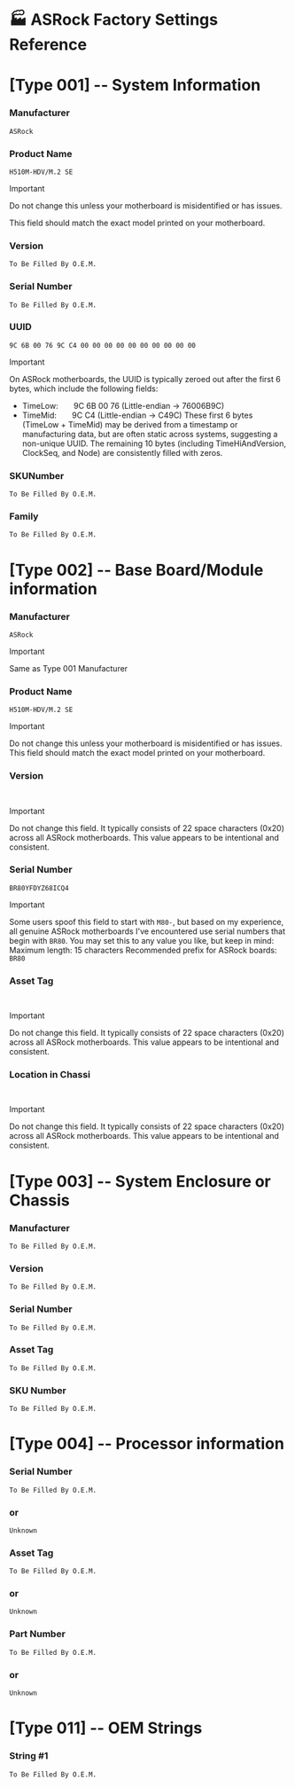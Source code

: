 # 🏭 ASRock Factory Settings Reference

# [Type 001] -- System Information

### Manufacturer    			
```
ASRock
```

### Product Name    			
```
H510M-HDV/M.2 SE
```

> [!IMPORTANT]
> Do not change this unless your motherboard is misidentified or has issues.
> 
> This field should match the exact model printed on your motherboard.
       

### Version         			
```
To Be Filled By O.E.M.
```

### Serial Number   			
```
To Be Filled By O.E.M.
```

### UUID            			
```
9C 6B 00 76 9C C4 00 00 00 00 00 00 00 00 00 00
```

> [!IMPORTANT]
> On ASRock motherboards, the UUID is typically zeroed out after the first 6 bytes, which include the following fields:
> - TimeLow:  9C 6B 00 76 (Little-endian → 76006B9C)
> - TimeMid:  9C C4 (Little-endian → C49C)
> These first 6 bytes (TimeLow + TimeMid) may be derived from a timestamp or manufacturing data, but are often static across systems, suggesting a non-unique UUID.
> The remaining 10 bytes (including TimeHiAndVersion, ClockSeq, and Node) are consistently filled with zeros.

### SKUNumber       			
```
To Be Filled By O.E.M.
```

### Family          			
```
To Be Filled By O.E.M.
```

# [Type 002] -- Base Board/Module information
### Manufacturer    			
```
ASRock
```

> [!IMPORTANT]
> Same as Type 001 Manufacturer

### Product Name    			
```
H510M-HDV/M.2 SE
```

> [!IMPORTANT]
> Do not change this unless your motherboard is misidentified or has issues.
> This field should match the exact model printed on your motherboard.

### Version         			
```
                      
```

> [!IMPORTANT]
> Do not change this field. It typically consists of 22 space characters (0x20) across all ASRock motherboards.
> This value appears to be intentional and consistent.

### Serial Number   			
```
BR80YFDYZ68ICQ4
```

> [!IMPORTANT]
> Some users spoof this field to start with `M80-`, but based on my experience, all genuine ASRock motherboards I've encountered use serial numbers that begin with `BR80`.
> You may set this to any value you like, but keep in mind:
> Maximum length: 15 characters
> Recommended prefix for ASRock boards: `BR80`

### Asset Tag       			
```
                      
```

> [!IMPORTANT]
> Do not change this field. It typically consists of 22 space characters (0x20) across all ASRock motherboards.
> This value appears to be intentional and consistent.

### Location in Chassi          
```
                      
```

> [!IMPORTANT]
> Do not change this field. It typically consists of 22 space characters (0x20) across all ASRock motherboards.
> This value appears to be intentional and consistent.

# [Type 003] -- System Enclosure or Chassis
### Manufacturer       			
```
To Be Filled By O.E.M.
```

### Version          			
```
To Be Filled By O.E.M.
```

### Serial Number          		
```
To Be Filled By O.E.M.
```

### Asset Tag          			
```
To Be Filled By O.E.M.
```

### SKU Number					
```
To Be Filled By O.E.M.
```

# [Type 004] -- Processor information
### Serial Number				
```
To Be Filled By O.E.M.
```
### or
```
Unknown
```

### Asset Tag					
```
To Be Filled By O.E.M.
```
### or
```
Unknown
```

### Part Number					
```
To Be Filled By O.E.M.
```
### or
```
Unknown
```
							
# [Type 011] -- OEM Strings
### String #1					
```To Be Filled By O.E.M.```
